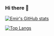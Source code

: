 ### Hi there 👋

<!--
**emircangun/emircangun** is a ✨ _special_ ✨ repository because its `README.md` (this file) appears on your GitHub profile.

Here are some ideas to get you started:

- 🔭 I’m currently working on ...
- 🌱 I’m currently learning ...
- 👯 I’m looking to collaborate on ...
- 🤔 I’m looking for help with ...
- 💬 Ask me about ...
- 📫 How to reach me: ...
- 😄 Pronouns: ...
- ⚡ Fun fact: ...
-->

[![Emir's GitHub stats](https://github-readme-stats.vercel.app/api?username=emircangun)](https://github.com/emircangun/github-readme-stats)

[![Top Langs](https://github-readme-stats.vercel.app/api/top-langs/?username=emircangun&layout=compact)](https://github.com/emircangun/github-readme-stats)
